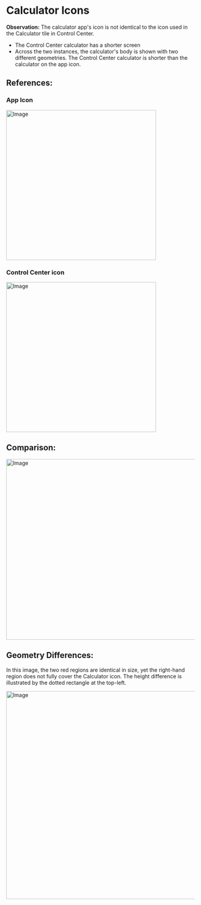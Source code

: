 # Calculator Icons

**Observation:** The calculator app's icon is not identical to the icon used in the Calculator tile in Control Center.
- The Control Center calculator has a shorter screen
- Across the two instances, the calculator's body is shown with two different geometries. The Control Center calculator is shorter than the calculator on the app icon.

## References:

### App Icon

<img width="400" height="400" alt="Image" src="https://github.com/user-attachments/assets/d0fe487f-0bbc-4c08-8421-ee037e31df52" />

### Control Center icon

<img width="400" height="400" alt="Image" src="https://github.com/user-attachments/assets/ad9c4983-4adb-46a7-b343-e88659ee989d" />

## Comparison:

<img width="750" height="482" alt="Image" src="https://github.com/user-attachments/assets/56ec55d0-badd-4c4d-90b2-7062d40bf794" />

## Geometry Differences:
In this image, the two red regions are identical in size, yet the right-hand region does not fully cover the Calculator icon. The height difference is illustrated by the dotted rectangle at the top-left.

<img width="750" height="555" alt="Image" src="https://github.com/user-attachments/assets/7aecece2-7553-478e-8c38-1a30bbc1c001" />
